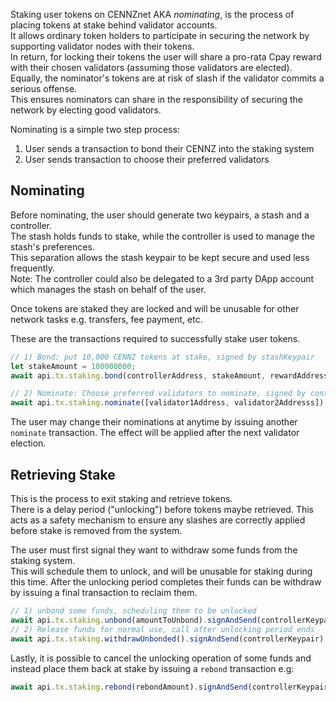 Staking user tokens on CENNZnet AKA _nominating_, is the process of placing tokens at stake behind validator accounts.  
It allows ordinary token holders to participate in securing the network by supporting validator nodes with their tokens.  
In return, for locking their tokens the user will share a pro-rata Cpay reward with their chosen validators (assuming those validators are elected). Equally, the nominator's tokens are at risk of slash if the validator commits a serious offense.  
This ensures nominators can share in the responsibility of securing the network by electing good validators.  

Nominating is a simple two step process:
1) User sends a transaction to bond their CENNZ into the staking system
2) User sends transaction to choose their preferred validators

## Nominating
Before nominating, the user should generate two keypairs, a stash and a controller.  
The stash holds funds to stake, while the controller is used to manage the stash's preferences.  
This separation allows the stash keypair to be kept secure and used less frequently.  
Note: The controller could also be delegated to a 3rd party DApp account which manages the stash on behalf of the user.  

Once tokens are staked they are locked and will be unusable for other network tasks e.g. transfers, fee payment, etc.

These are the transactions required to successfully stake user tokens.  
```ts
// 1) Bond: put 10,000 CENNZ tokens at stake, signed by stashKeypair
let stakeAmount = 100000000;
await api.tx.staking.bond(controllerAddress, stakeAmount, rewardAddress).signAndSend(stashKeypair);

// 2) Nominate: Choose preferred validators to nominate, signed by controllerKeypair
await api.tx.staking.nominate([validator1Address, validator2Addresss]).signAndSend(controllerKeypair);
```

The user may change their nominations at anytime by issuing another `nominate` transaction. The effect will be applied after the next validator election.  


## Retrieving Stake
This is the process to exit staking and retrieve tokens.  
There is a delay period ("unlocking") before tokens maybe retrieved. This acts as a safety mechanism to ensure any slashes are correctly applied before stake is removed from the system.  

The user must first signal they want to withdraw some funds from the staking system.  
This will schedule them to unlock, and will be unusable for staking during this time. 
After the unlocking period completes their funds can be withdraw by issuing a final transaction to reclaim them.  
```ts
// 1) unbond some funds, scheduling them to be unlocked
await api.tx.staking.unbond(amountToUnbond).signAndSend(controllerKeypair);
// 2) Release funds for normal use, call after unlocking period ends
await api.tx.staking.withdrawUnbonded().signAndSend(controllerKeypair);
```

Lastly, it is possible to cancel the unlocking operation of some funds and instead place them back at stake by issuing a `rebond` transaction e.g:
```ts
await api.tx.staking.rebond(rebondAmount).signAndSend(controllerKeypair);
```



 
